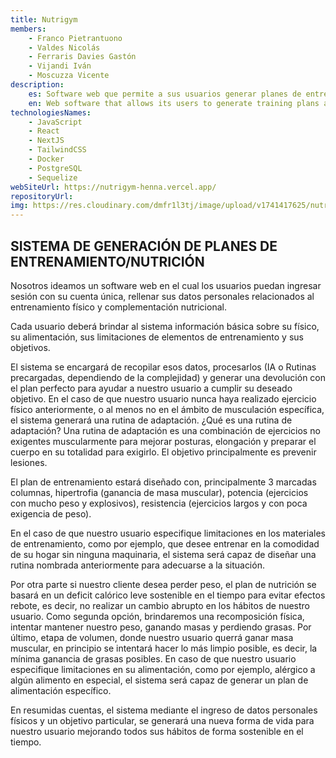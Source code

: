 ```yaml
---
title: Nutrigym
members:
    - Franco Pietrantuono
    - Valdes Nicolás
    - Ferraris Davies Gastón
    - Vijandi Iván
    - Moscuzza Vicente
description:
    es: Software web que permite a sus usuarios generar planes de entrenamiento y menús semanales a partir de los parámetros que el mismo seleccione.
    en: Web software that allows its users to generate training plans and weekly menus based on the parameters they select.
technologiesNames:
    - JavaScript
    - React
    - NextJS
    - TailwindCSS
    - Docker
    - PostgreSQL
    - Sequelize
webSiteUrl: https://nutrigym-henna.vercel.app/
repositoryUrl: 
img: https://res.cloudinary.com/dmfr1l3tj/image/upload/v1741417625/nutrigym_o0p3es.webp
---
```


## SISTEMA DE GENERACIÓN DE PLANES DE ENTRENAMIENTO/NUTRICIÓN

Nosotros ideamos un software web en el cual los usuarios puedan ingresar sesión con su cuenta única, rellenar sus datos personales relacionados al entrenamiento físico y complementación nutricional.

Cada usuario deberá brindar al sistema información básica sobre su físico, su alimentación, sus limitaciones de elementos de entrenamiento y sus objetivos.

El sistema se encargará de recopilar esos datos, procesarlos (IA o Rutinas precargadas, dependiendo de la complejidad) y generar una devolución con el plan perfecto para ayudar a nuestro usuario a cumplir su deseado objetivo. En el caso de que nuestro usuario nunca haya realizado ejercicio físico anteriormente, o al menos no en el ámbito de musculación específica, el sistema generará una rutina de adaptación. ¿Qué es una rutina de adaptación? Una rutina de adaptación es una combinación de ejercicios no exigentes muscularmente para mejorar posturas, elongación y preparar el cuerpo en su totalidad para exigirlo. El objetivo principalmente es prevenir lesiones.

El plan de entrenamiento estará diseñado con, principalmente 3 marcadas columnas, hipertrofia (ganancia de masa muscular), potencia (ejercicios con mucho peso y explosivos), resistencia (ejercicios largos y con poca exigencia de peso).

En el caso de que nuestro usuario especifique limitaciones en los materiales de entrenamiento, como por ejemplo, que desee entrenar en la comodidad de su hogar sin ninguna maquinaria, el sistema será capaz de diseñar una rutina nombrada anteriormente para adecuarse a la situación.

Por otra parte si nuestro cliente desea perder peso, el plan de nutrición se basará en un deficit calórico leve sostenible en el tiempo para evitar efectos rebote, es decir, no realizar un cambio abrupto en los hábitos de nuestro usuario. Como segunda opción, brindaremos una recomposición física, intentar mantener nuestro peso, ganando masas y perdiendo grasas. Por último, etapa de volumen, donde nuestro usuario querrá ganar masa muscular, en principio se intentará hacer lo más limpio posible, es decir, la mínima ganancia de grasas posibles. En caso de que nuestro usuario especifique limitaciones en su alimentación, como por ejemplo, alérgico a algún alimento en especial, el sistema será capaz de generar un plan de alimentación específico.

En resumidas cuentas, el sistema mediante el ingreso de datos personales físicos y un objetivo particular, se generará una nueva forma de vida para nuestro usuario mejorando todos sus hábitos de forma sostenible en el tiempo.